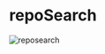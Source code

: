 # repoSearch
![reposearch](https://user-images.githubusercontent.com/13264116/194202795-50059dd0-989d-43fa-bf79-a548e22bea3f.gif)
